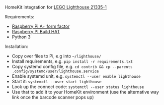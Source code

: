 HomeKit integration for [LEGO Lighthouse 21335-1](https://www.bricklink.com/v2/catalog/catalogitem.page?S=21335-1)

Requirements:
- [Raspberry Pi A+ form factor](https://www.raspberrypi.com/products/raspberry-pi-3-model-a-plus/)
- [Raspberry PI Build HAT](https://www.raspberrypi.com/products/build-hat/)
- Python 3

Installation:
- Copy over files to Pi, e.g into `~/lighthouse/`
- Install requirements, e.g. `pip install -r requirements.txt`
- Copy systemd config file, e.g. `cd contrib && cp --parents .config/systemd/user/lighthouse.service`
- Enable systemd unit, e.g. `systemctl --user enable lighthouse`
- Start it: `systemctl --user start lighthouse`
- Look up the connect code: `systemctl --user status lighthouse`
- Use that to add it to your HomeKit environment (use the alternative way link once the barcode scanner pops up)

